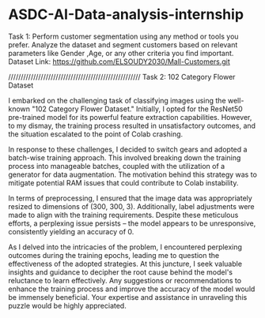 # ASDC-AI-Data-analysis-internship



Task 1: Perform customer segmentation using any method or tools you prefer.  Analyze the dataset and segment customers based on relevant parameters like Gender ,Age, or any other criteria you find important.
Dataset Link: https://github.com/ELSOUDY2030/Mall-Customers.git

/////////////////////////////////////////////////////
Task 2: 102 Category Flower Dataset

I embarked on the challenging task of classifying images using the well-known "102 Category Flower Dataset." Initially, I opted for the ResNet50 pre-trained model for its powerful feature extraction capabilities. However, to my dismay, the training process resulted in unsatisfactory outcomes, and the situation escalated to the point of Colab crashing. 

In response to these challenges, I decided to switch gears and adopted a batch-wise training approach. This involved breaking down the training process into manageable batches, coupled with the utilization of a generator for data augmentation. The motivation behind this strategy was to mitigate potential RAM issues that could contribute to Colab instability.

In terms of preprocessing, I ensured that the image data was appropriately resized to dimensions of (300, 300, 3). Additionally, label adjustments were made to align with the training requirements. Despite these meticulous efforts, a perplexing issue persists – the model appears to be unresponsive, consistently yielding an accuracy of 0.

As I delved into the intricacies of the problem, I encountered perplexing outcomes during the training epochs, leading me to question the effectiveness of the adopted strategies. At this juncture, I seek valuable insights and guidance to decipher the root cause behind the model's reluctance to learn effectively. Any suggestions or recommendations to enhance the training process and improve the accuracy of the model would be immensely beneficial. Your expertise and assistance in unraveling this puzzle would be highly appreciated.


